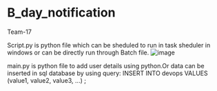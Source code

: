 # B_day_notification
Team-17


Script.py is python file which can be sheduled to run in task sheduler in windows or can be directly run through Batch file.
![image](https://github.com/user-attachments/assets/26ab1263-1931-40eb-bf5f-d0db1f4efa79)

main.py is python file to add user details using python.Or data can be inserted in sql database by using query:
INSERT 
INTO devops
VALUES (value1, value2, value3, ...)
;

